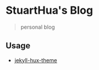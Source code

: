 # StuartHua's Blog

>personal blog

## Usage

* [jekyll-hux-theme](https://github.com/stuarthua/jekyll-hux-theme)
